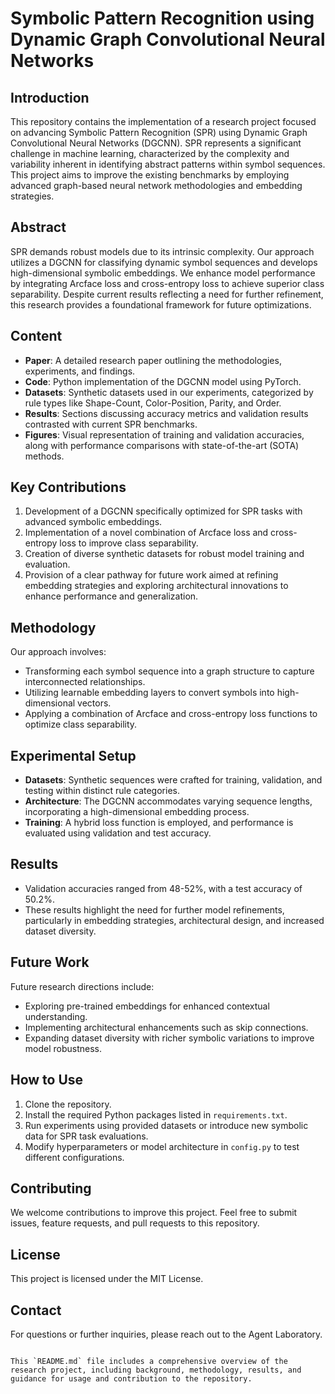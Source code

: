
# Symbolic Pattern Recognition using Dynamic Graph Convolutional Neural Networks

## Introduction

This repository contains the implementation of a research project focused on advancing Symbolic Pattern Recognition (SPR) using Dynamic Graph Convolutional Neural Networks (DGCNN). SPR represents a significant challenge in machine learning, characterized by the complexity and variability inherent in identifying abstract patterns within symbol sequences. This project aims to improve the existing benchmarks by employing advanced graph-based neural network methodologies and embedding strategies.

## Abstract

SPR demands robust models due to its intrinsic complexity. Our approach utilizes a DGCNN for classifying dynamic symbol sequences and develops high-dimensional symbolic embeddings. We enhance model performance by integrating Arcface loss and cross-entropy loss to achieve superior class separability. Despite current results reflecting a need for further refinement, this research provides a foundational framework for future optimizations.

## Content

- **Paper**: A detailed research paper outlining the methodologies, experiments, and findings.
- **Code**: Python implementation of the DGCNN model using PyTorch.
- **Datasets**: Synthetic datasets used in our experiments, categorized by rule types like Shape-Count, Color-Position, Parity, and Order.
- **Results**: Sections discussing accuracy metrics and validation results contrasted with current SPR benchmarks.
- **Figures**: Visual representation of training and validation accuracies, along with performance comparisons with state-of-the-art (SOTA) methods.

## Key Contributions

1. Development of a DGCNN specifically optimized for SPR tasks with advanced symbolic embeddings.
2. Implementation of a novel combination of Arcface loss and cross-entropy loss to improve class separability.
3. Creation of diverse synthetic datasets for robust model training and evaluation.
4. Provision of a clear pathway for future work aimed at refining embedding strategies and exploring architectural innovations to enhance performance and generalization.

## Methodology

Our approach involves:
- Transforming each symbol sequence into a graph structure to capture interconnected relationships.
- Utilizing learnable embedding layers to convert symbols into high-dimensional vectors.
- Applying a combination of Arcface and cross-entropy loss functions to optimize class separability.

## Experimental Setup

- **Datasets**: Synthetic sequences were crafted for training, validation, and testing within distinct rule categories.
- **Architecture**: The DGCNN accommodates varying sequence lengths, incorporating a high-dimensional embedding process.
- **Training**: A hybrid loss function is employed, and performance is evaluated using validation and test accuracy.

## Results

- Validation accuracies ranged from 48-52%, with a test accuracy of 50.2%.
- These results highlight the need for further model refinements, particularly in embedding strategies, architectural design, and increased dataset diversity.

## Future Work

Future research directions include:
- Exploring pre-trained embeddings for enhanced contextual understanding.
- Implementing architectural enhancements such as skip connections.
- Expanding dataset diversity with richer symbolic variations to improve model robustness.

## How to Use

1. Clone the repository.
2. Install the required Python packages listed in `requirements.txt`.
3. Run experiments using provided datasets or introduce new symbolic data for SPR task evaluations.
4. Modify hyperparameters or model architecture in `config.py` to test different configurations.

## Contributing

We welcome contributions to improve this project. Feel free to submit issues, feature requests, and pull requests to this repository.

## License

This project is licensed under the MIT License.

## Contact

For questions or further inquiries, please reach out to the Agent Laboratory.

```

This `README.md` file includes a comprehensive overview of the research project, including background, methodology, results, and guidance for usage and contribution to the repository.